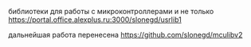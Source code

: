 библиотеки для работы с микроконтроллерами и не только
https://portal.office.alexplus.ru:3000/slonegd/usrlib1

дальнейшая работа перенесена https://github.com/slonegd/mculibv2
